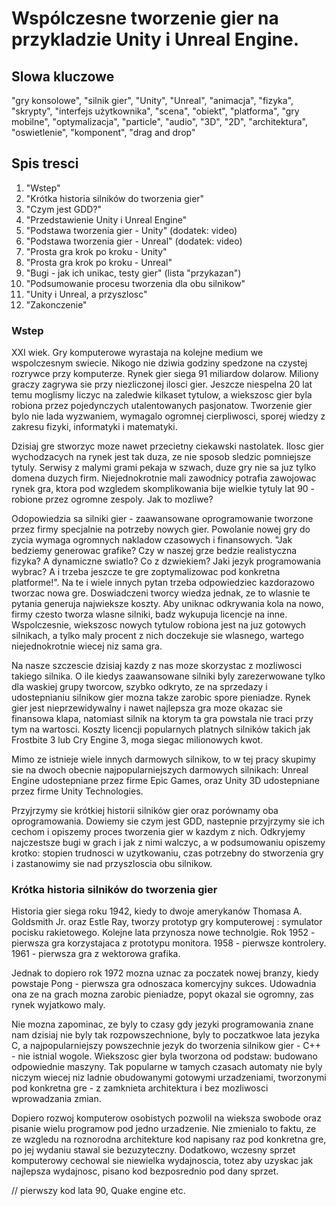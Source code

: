 # Wspólczesne tworzenie gier na przykladzie Unity i Unreal Engine.

## Slowa kluczowe

"gry konsolowe", "silnik gier", "Unity", "Unreal", "animacja", "fizyka", "skrypty", "interfejs użytkownika", "scena", "obiekt", "platforma", "gry mobilne", "optymalizacja", "particle", "audio", "3D", "2D", "architektura", "oswietlenie", "komponent", "drag and drop"

## Spis tresci

1. "Wstep"
2. "Krótka historia silników do tworzenia gier"
3. "Czym jest GDD?"
3. "Przedstawienie Unity i Unreal Engine"
4. "Podstawa tworzenia gier - Unity" (dodatek: video)
5. "Podstawa tworzenia gier - Unreal" (dodatek: video)
6. "Prosta gra krok po kroku - Unity"
7. "Prosta gra krok po kroku - Unreal"
8. "Bugi - jak ich unikac, testy gier" (lista "przykazan")
9. "Podsumowanie procesu tworzenia dla obu silnikow"
10. "Unity i Unreal, a przyszlosc"
11. "Zakonczenie"

### Wstep 

XXI wiek. Gry komputerowe wyrastaja na kolejne medium we wspolczesnym swiecie. Nikogo nie dziwia godziny spedzone na czystej rozrywce przy komputerze. Rynek gier siega 91 miliardow dolarow. Miliony graczy zagrywa sie przy niezliczonej ilosci gier. Jeszcze niespelna 20 lat temu moglismy liczyc na zaledwie kilkaset tytulow, a wiekszosc gier byla robiona przez pojedynczych utalentowanych pasjonatow. Tworzenie gier bylo nie lada wyzwaniem, wymagalo ogromnej cierpliwosci, sporej wiedzy z zakresu fizyki, informatyki i matematyki.

Dzisiaj gre stworzyc moze nawet przecietny ciekawski nastolatek. Ilosc gier wychodzacych na rynek jest tak duza, ze nie sposob sledzic pomniejsze tytuly. Serwisy z malymi grami pekaja w szwach, duze gry nie sa juz tylko domena duzych firm. Niejednokrotnie mali zawodnicy potrafia zawojowac rynek gra, ktora pod wzgledem skomplikowania bije wielkie tytuly lat 90 - robione przez ogromne zespoly.
Jak to mozliwe?

Odopowiedzia sa silniki gier - zaawansowane oprogramowanie tworzone przez firmy specjalnie na potrzeby nowych gier. Powolanie nowej gry do zycia wymaga ogromnych nakladow czasowych i finansowych. "Jak bedziemy generowac grafike? Czy w naszej grze bedzie realistyczna fizyka? A dynamiczne swiatlo? Co z dzwiekiem? Jaki jezyk programowania wybrac? A i trzeba jeszcze te gre zoptymalizowac pod konkretna platforme!". Na te i wiele innych pytan trzeba odpowiedziec kazdorazowo tworzac nowa gre. Doswiadczeni tworcy wiedza jednak, ze to wlasnie te pytania generuja najwieksze koszty. Aby uniknac odkrywania kola na nowo, firmy czesto tworza wlasne silniki, badz wykupuja licencje na inne. Wspolczesnie, wiekszosc nowych tytulow robiona jest na juz gotowych silnikach, a tylko maly procent z nich doczekuje sie wlasnego, wartego niejednokrotnie wiecej niz sama gra. 

Na nasze szczescie dzisiaj kazdy z nas moze skorzystac z mozliwosci takiego silnika. O ile kiedys zaawansowane silniki byly zarezerwowane tylko dla waskiej grupy tworcow, szybko odkryto, ze na sprzedazy i udostepnianiu silnikow gier mozna takze zarobic spore pieniadze. Rynek gier jest nieprzewidywalny i nawet najlepsza gra moze okazac sie finansowa klapa, natomiast silnik na ktorym ta gra powstala nie traci przy tym na wartosci. Koszty licencji popularnych platnych silników takich jak Frostbite 3 lub Cry Engine 3, moga siegac milionowych kwot.

Mimo ze istnieje wiele innych darmowych silnikow, to w tej pracy skupimy sie na dwoch obecnie najpopularniejszych darmowych silnikach:
Unreal Engine udostepniane przez firme Epic Games, oraz Unity 3D udostepniane przez firme Unity Technologies. 

Przyjrzymy sie krótkiej historii silników gier oraz porównamy oba oprogramowania. Dowiemy sie czym jest GDD, nastepnie przyjrzymy sie ich cechom i opiszemy proces tworzenia gier w kazdym z nich. Odkryjemy najczestsze bugi w grach i jak z nimi walczyc, a w podsumowaniu opiszemy krotko: stopien trudnosci w uzytkowaniu, czas potrzebny do stworzenia gry i zastanowimy sie nad przyszloscia obu silnikow.



### Krótka historia silników do tworzenia gier

Historia gier siega roku 1942, kiedy to dwoje amerykanów Thomasa A. Goldsmith Jr. oraz Estle Ray, tworzy prototyp gry komputerowej :
symulator pocisku rakietowego. Kolejne lata przynosza nowe technolgie. Rok 1952 - pierwsza gra korzystajaca z prototypu monitora. 1958 - pierwsze kontrolery. 1961 - pierwsza gra z wektorowa grafika.

Jednak to dopiero rok 1972 mozna uznac za poczatek nowej branzy, kiedy powstaje Pong - pierwsza gra odnoszaca komercyjny sukces. Udowadnia ona ze na grach mozna zarobic pieniadze, popyt okazal sie ogromny, zas rynek wyjatkowo maly.

Nie mozna zapominac, ze byly to czasy gdy jezyki programowania znane nam dzisiaj nie byly tak rozpowszechnione, byly to poczatkwoe lata jezyka C, a najpopularniejszy powszechnie jezyk do tworzenia silnikow gier - C++ - nie istnial wogole. Wiekszosc gier byla tworzona od podstaw: budowano odpowiednie maszyny. Tak popularne w tamych czasach automaty nie byly niczym wiecej niz ladnie obudowanymi gotowymi urzadzeniami, tworzonymi pod konkretna gre - z zamknieta architektura i bez mozliwosci wprowadzania zmian. 

Dopiero rozwoj komputerow osobistych pozwolil na wieksza swobode oraz pisanie wielu programow pod jedno urzadzenie. Nie zmienialo to faktu, ze ze wzgledu na roznorodna architekture kod napisany raz pod konkretna gre, po jej wydaniu stawal sie bezuzyteczny. Dodatkowo, wczesny sprzet komputerowy cechowal sie niewielka wydajnoscia, totez aby uzyskac jak najlepsza wydajnosc, pisano kod bezposrednio pod dany sprzet.

// pierwszy kod lata 90, Quake engine etc.

